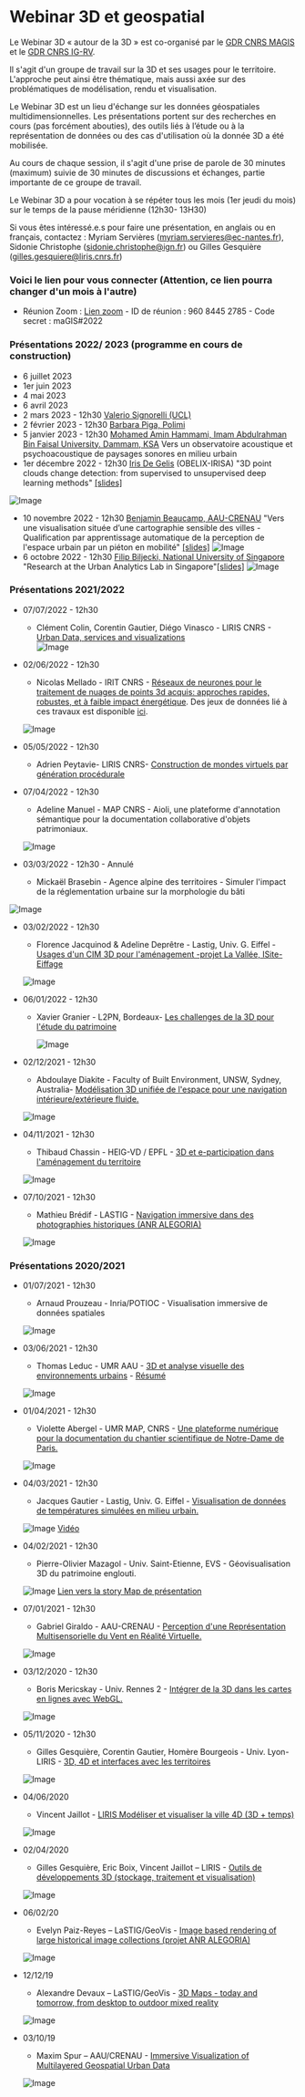 #  Webinar 3D et geospatial
Le Webinar 3D « autour de la 3D » est co-organisé par le [GDR CNRS MAGIS](http://gdr-magis.imag.fr/) et le [GDR CNRS IG-RV](https://gdr-igrv.icube.unistra.fr/index.php/Accueil). 

 Il s'agit d'un groupe de travail sur la 3D et ses usages pour le territoire. L'approche peut ainsi être thématique, mais aussi axée sur des problématiques de modélisation, rendu et visualisation.
 
  Le Webinar 3D est un lieu d'échange sur les données géospatiales multidimensionnelles. Les présentations portent sur des recherches en cours (pas forcément abouties), des outils liés à l’étude ou à la représentation de données ou des cas d'utilisation où la donnée 3D a été mobilisée. 
  
  Au cours de chaque session, il s'agit d'une prise de parole de 30 minutes (maximum) suivie de 30 minutes de discussions et échanges, partie importante de ce groupe de travail. 
  
 Le Webinar 3D a pour vocation à se répéter tous les mois (1er jeudi du mois) sur le temps de la pause méridienne (12h30- 13H30) 

 Si vous êtes intéressé.e.s pour faire une présentation, en anglais ou en français, contactez :
Myriam Servières (myriam.servieres@ec-nantes.fr), Sidonie Christophe (sidonie.christophe@ign.fr) ou Gilles Gesquière (gilles.gesquiere@liris.cnrs.fr)

### Voici le lien pour vous connecter (Attention, ce lien pourra changer d'un mois à l'autre)
 <!-- * Réunion Microsoft Teams 
 * [Lien Teams](https://teams.microsoft.com/l/meetup-join/19%3ameeting_MGE4YzJmYmItNTc4NC00NDYxLWI2ZTAtYWRhYTdmZWQ5NDUw%40thread.v2/0?context=%7b%22Tid%22%3a%22a51a6642-5911-4306-a13c-f4731ab9c63f%22%2c%22Oid%22%3a%225aa46b1d-96d9-42ab-97d2-667015fd6243%22%7d)
-->
* Réunion Zoom : [Lien zoom](https://ec-nantes.zoom.us/j/96084452785) - ID de réunion : 960 8445 2785 - Code secret : maGIS#2022

### Présentations 2022/ 2023 (programme en cours de construction)

 * 6 juillet 2023
 * 1er juin 2023
 * 4 mai 2023
 * 6 avril 2023
 * 2 mars 2023 - 12h30 [Valerio Signorelli (UCL)](https://www.ucl.ac.uk/bartlett/casa/valerio-signorelli)
 * 2 février 2023 - 12h30 [Barbara Piga, Polimi](http://www.labsimurb.polimi.it/about-2/people/barbara-piga/)
 * 5 janvier 2023 - 12h30 [Mohamed Amin Hammami,  Imam Abdulrahman Bin Faisal University. Dammam, KSA](https://www.geomatics-cc-mah.com/rig) Vers un observatoire acoustique et psychoacoustique de paysages sonores en milieu urbain
 * 1er décembre 2022 - 12h30 [Iris De Gelis](https://www.linkedin.com/in/iris-de-gélis-550103133/?originalSubdomain=fr) (OBELIX-IRISA) "3D point clouds change detection: from supervised to unsupervised deep learning methods" [[slides]](20221201_Seminar_DeGelis_3D_point_clouds_change_detection_compressed.pdf)
 
![Image](20221201_Seminar_DeGelis_3D_point_clouds_change_detection.png)
 * 10 novembre 2022 - 12h30 [Benjamin Beaucamp, AAU-CRENAU](https://aau.archi.fr/equipe/beaucamp-benjamin/) "Vers une visualisation située d’une cartographie sensible des villes -
Qualification par apprentissage automatique de la perception de l'espace urbain par un piéton en mobilité" [[slides]](20221110_Webinar3D_BEAUCAMP_AAU_Cartographie_sensible_des_villes.pdf)
![Image](20221110_BEAUCAMP.png)
 * 6 octobre 2022 - 12h30 [Filip Biljecki, National University of Singapore](https://filipbiljecki.com) "Research at the Urban Analytics Lab in Singapore"[[slides]](20221006_Biljecki_UAL_compressed.pdf) 
![Image](20221006_Biljecki_UAL.png)

### Présentations 2021/2022 

* 07/07/2022 - 12h30 
  * Clément Colin, Corentin Gautier, Diégo Vinasco - LIRIS CNRS - [Urban Data, services and visualizations](2022_07_07_UDSV_Urban_Data_Services_and_Visualizations.pdf)  
  ![Image](2022_07_Colin_Gautier_Vinsaco.jpg) 

* 02/06/2022 - 12h30 

   *  Nicolas Mellado - IRIT CNRS - [Réseaux de neurones pour le traitement de nuages de points 3d acquis: approches rapides, robustes, et à faible impact énergétique](2022_06_webinar_Mellado_compr.pdf). Des jeux de données lié à ces travaux est disponible [ici](https://3dard.cnrs.fr).
  
   ![Image](2021_Mellado.png)
   
* 05/05/2022 - 12h30 
  
  * Adrien Peytavie- LIRIS CNRS- [Construction de mondes virtuels par génération procédurale](2022_05_05_A_Peytavie_Webinar_Roads_2022.pdf)

* 07/04/2022 - 12h30

   *  Adeline Manuel - MAP CNRS - Aioli, une plateforme d'annotation sémantique pour la documentation collaborative d'objets patrimoniaux. 

  ![Image](2021_Avril_Manuel_aioli-tablette.jpg)

* 03/03/2022 - 12h30 - Annulé

   *  Mickaël Brasebin - Agence alpine des territoires - Simuler l'impact de la réglementation urbaine sur la morphologie du bâti

![Image](2021_Brasebin.png) 

* 03/02/2022 - 12h30 

   *  Florence Jacquinod & Adeline Deprêtre - Lastig, Univ. G. Eiffel - [Usages d'un CIM 3D pour l'aménagement -projet La Vallée, ISite-Eiffage](2022_02_MAGIS_Depretre_Jacquinod_E3S.pdf)
   
   ![Image](202105_Webinar3D_MAGIS_CIM_Florence.png)

*  06/01/2022 - 12h30
  
   * Xavier Granier - L2PN, Bordeaux- [Les challenges de la 3D pour l'étude du patrimoine](2022-01-07_Granier_3DPatrimoine.pdf)
     
     ![Image](2022_01_04_X_Granier_img.jpg)
 
*  02/12/2021 - 12h30
   * Abdoulaye Diakite - Faculty of Built Environment, UNSW, Sydney, Australia- [Modélisation 3D unifiée de l'espace pour une navigation intérieure/extérieure fluide.](2021__12_02_Abdou_Modelisation_Unifiee_Navigation.pdf)


   ![Image](2021_Diakite_Abdou_Img.png)

*  04/11/2021 - 12h30
   *  Thibaud Chassin - HEIG-VD / EPFL - [3D et e-participation dans l'aménagement du territoire](20211104_Webinar3D_MAGIS_Regards_on_3D_Participatory_E-Planning_Through_3_Project_Proposals_Thibaud_Chassin.pdf)
   
   ![Image](2021_Chassin_Image.png)
 
*  07/10/2021 - 12h30
   *  Mathieu Brédif - LASTIG - [Navigation immersive dans des photographies historiques (ANR ALEGORIA)](webinar_magis_igrv_bredif_20211007.pdf)
   
   ![Image](2021_Bredif_Image.jpg)

### Présentations 2020/2021
* 01/07/2021 - 12h30
  * Arnaud Prouzeau - Inria/POTIOC - Visualisation immersive de données spatiales
 
   ![Image](202107_Webinar3D_MAGIS_AP.jpg)
   
* 03/06/2021 - 12h30
  * Thomas Leduc - UMR AAU - [3D et analyse visuelle des environnements urbains](20210603_Webinar3D_MAGIS_tleduc.pdf) - [Résumé](20210603_Resume_leduc.md)

  ![Image](20210603_Webinar3D_MAGIS_AnalyseVisuEnvUrbains_Leduc.png) 
  

* 01/04/2021 - 12h30
   *  Violette Abergel - UMR MAP, CNRS - [Une plateforme numérique pour la documentation du chantier scientifique de Notre-Dame de Paris.](2021_Webinar3D_VAbergel_MAP.pdf)
   
   ![Image](202104_Webinar3D_Abergel_TallonXray.png)


* 04/03/2021 - 12h30

   *  Jacques Gautier - Lastig, Univ. G. Eiffel - [Visualisation de données de températures simulées en milieu urbain.](2021034_Webinar3D_MAGIS_TempAndUrbanData_JGautier.pdf)

   ![Image](20210304_Webinar3D_MAGIS_VisuClimato_Gautier.png) [Vidéo](2021034_Webinar3D_MAGIS_TempAndUrbanData_JGautier.mp4)

* 04/02/2021 - 12h30
   *  Pierre-Olivier Mazagol - Univ. Saint-Etienne, EVS - Géovisualisation 3D du patrimoine englouti.
   
   ![Image](20210204_Webinar3D_Patenglouti_mazagol.png) [Lien vers la story Map de présentation](https://arcg.is/vrbXH)

*  07/01/2021 - 12h30
   * Gabriel Giraldo - AAU-CRENAU - [Perception d'une Représentation Multisensorielle du Vent en Réalité Virtuelle.](20210107_AAU_Giraldo_VentRV.pdf)
   
   ![Image](20210107_Webinar3D_MAGIS_PerceptionVent_Giraldo.png)


*  03/12/2020 - 12h30
    * Boris Mericskay - Univ. Rennes 2 - [Intégrer de la 3D dans les cartes en lignes avec WebGL.](20201203_Webinar_3D_BM.pdf)
   
    ![Image](20201203_Webinar3D_MAGIS_3DTools_Boris.png)
    
*  05/11/2020 - 12h30
   * Gilles Gesquière, Corentin Gautier, Homère Bourgeois - Univ. Lyon- LIRIS - [3D, 4D et interfaces avec les territoires](2020_11__05_Liris_Datagora.pdf)
  
   ![Image](2020_11_05_Gesquiere_Lego.png)
  
 *  04/06/2020
    * Vincent Jaillot - [LIRIS Modéliser et visualiser la ville 4D (3D + temps)](2020_06_02-MAGIS-VJaillot.pdf)
    
    ![Image](20200602_Webinar3D_MAGIS_Modeliser_Visualiser_Ville_4D_Jaillot_Servigne_Gesquieres.png)

 * 02/04/2020
    * Gilles Gesquière, Eric Boix, Vincent Jaillot – LIRIS - [Outils de développements 3D (stockage, traitement et visualisation)](Webinar3D_Gesquiere.pptx.pdf) 
    
    ![Image](20200402_Webinar3D_MAGIS_OutilsDev3D_Gesquiere_Boix_Jaillot.png)  
    
 *  06/02/20
    * Evelyn Paiz-Reyes – LaSTIG/GeoVis - [Image based rendering of large historical image collections (projet ANR ALEGORIA)](20200206_Webinar3D_MAGIS_ImageBasedRendering_HistoricalImages_Paiz_Reyes.pdf)    
    
    ![Image](20200206_Webinar3D_MAGIS_ImageBasedRendering_HistoricalImages_Paiz_Reyes.png) 

* 12/12/19 
    * Alexandre Devaux – LaSTIG/GeoVis - [3D Maps - today and tomorrow, from desktop to outdoor mixed reality](20191212_Webinar3D_MAGIS_3DMapsThroughTime_Devaux.pdf)
    
    ![Image](20191212_Webinar3D_MAGIS_3DMapsThroughTime_Devaux.png) 
  
 *  03/10/19
    * Maxim Spur – AAU/CRENAU - [Immersive Visualization of Multilayered Geospatial Urban Data](20191003_Webinar3D_MAGIS_ImmersiveVisualization_Spur.pdf)

    ![Image](20191003_Webinar3D_MAGIS_ImmersiveVisualization_Spur.png) 
 
